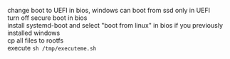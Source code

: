 change boot to UEFI in bios, windows can boot from ssd only in UEFI  
turn off secure boot in bios  
install systemd-boot and select "boot from linux" in bios if you previously installed windows  
cp all files to rootfs  
execute `sh /tmp/executeme.sh`
